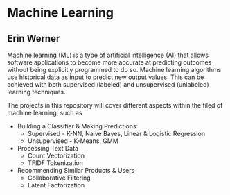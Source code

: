 # Machine Learning

## Erin Werner

Machine learning (ML) is a type of artificial intelligence (AI) that allows software applications to become more accurate at predicting outcomes without being explicitly programmed to do so. Machine learning algorithms use historical data as input to predict new output values. This can be achieved with both supervised (labeled) and unsupervised (unlabeled) learning techniques.

The projects in this repository will cover different aspects within the filed of machine learning, such as 

* Building a Classifier & Making Predictions:
  * Supervised - K-NN, Naive Bayes, Linear & Logistic Regression
  * Unsupervised - K-Means, GMM
* Processing Text Data
  * Count Vectorization
  * TFIDF Tokenization
* Recommending Similar Products & Users
  * Collaborative Filtering
  * Latent Factorization
